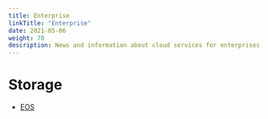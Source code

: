 ```yaml
---
title: Enterprise
linkTitle: "Enterprise"
date: 2021-05-06
weight: 70
description: News and information about cloud services for enterprises
---
```


# Storage

* [EOS](https://eos-web.web.cern.ch/eos-web/)